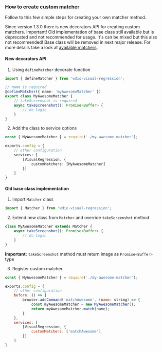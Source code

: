 ### How to create custom matcher

Follow to this few simple steps for creating your own matcher method.

Since version 1.3.0 there is new decorators API for creating custom matchers.
Important! Old implementation of base class still available but is deprecated and not recommended for usage.
It's can be mixed but this also not recommended! Base class will be removed in next major release.
For more details take a look at [available matchers](../packages/service/matchers).

#### New decorators API
1. Using `defineMatcher` decorate function
```typescript
import { defineMatcher } from 'wdio-visual-regression'; 

// name is required
@defineMatcher({ name: 'myAwesomeMatcher' })
export class MyAwesomeMatcher {
    // takeScreenshot is required
    async takeScreenshot(): Promise<Buffer> {
        // do logic
    }
}
```

2. Add the class to service options
```typescript
const { MyAwesomeMatcher } = require('./my-awesome-matcher');

exports.config = {
    // other configuration
    services: [
        [VisualRegression, {
            customMatchers: [MyAwesomeMatcher]
        }]
    ]
}
```

#### Old base class implementation

1. Import `Matcher` class
```typescript
import { Matcher } from 'wdio-visual-regression'; 
```
2. Extend new class from `Matcher` and override `takeScreenshot` method
```typescript
class MyAwesomeMatcher extends Matcher {
    async takeScreenshot(): Promise<Buffer> {
        // do logic
    }
}
```
**Important:** `takeScreenshot` method must return image as `Promise<Buffer>` type

3. Register custom matcher
```js
const { MyAwesomeMatcher } = require('./my-awesome-matcher');

exports.config = {
    // other configuration
    before: () => {
        browser.addCommand('matchAwesome', (name: string) => {
            const myAwesomeMatcher = new MyAwesomeMatcher();
            return myAwesomeMatcher.match(name);
        }
    },
    services: [
        [VisualRegression, {
            customMatchers: ['matchAwesome']
        }]
    ]
}
```
